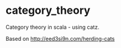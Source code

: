 # category_theory

Category theory in scala - using catz.

Based on http://eed3si9n.com/herding-cats


